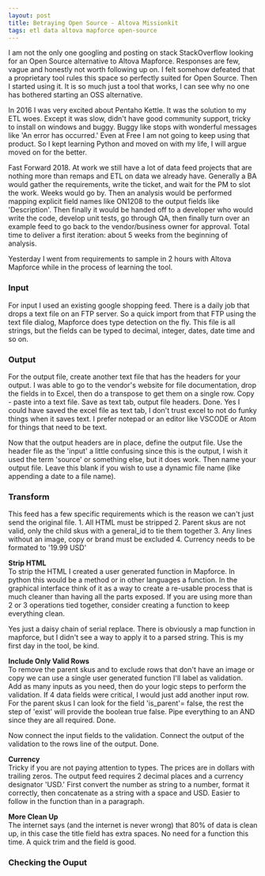 ```yaml
---
layout: post
title: Betraying Open Source - Altova Missionkit
tags: etl data altova mapforce open-source  
---
```


I am not the only one googling and posting on stack StackOverflow looking for an Open Source alternative to Altova Mapforce. Responses are few, vague and honestly not worth following up on. I felt somehow defeated that a proprietary tool rules this space so perfectly suited for Open Source. Then I started using it. It is so much just a tool that works, I can see why no one has bothered starting an OSS alternative. 

In 2016 I was very excited about Pentaho Kettle. It was the solution to my ETL woes. Except it was slow, didn't have good community support, tricky to install on windows and buggy. Buggy like stops with wonderful messages like 'An error has occurred.' Even at Free I am not going to keep using that product. So I kept learning Python and moved on with my life, I will argue moved on for the better. 

Fast Forward 2018. At work we still have a lot of data feed projects that are nothing more than remaps and ETL on data we already have. Generally a BA would gather the requirements, write the ticket, and wait for the PM to slot the work. Weeks would go by. Then an analysis would be performed mapping explicit field names like ON1208 to the output fields like 'Description'. Then finally it would be handed off to a developer who would write the code, develop unit tests, go through QA, then finally turn over an example feed to go back to the vendor/business owner for approval. Total time to deliver a first iteration: about 5 weeks from the beginning of analysis.

Yesterday I went from requirements to sample in 2 hours with Altova Mapforce while in the process of learning the tool. 

### Input

For input I used an existing google shopping feed. There is a daily job that drops a text file on an FTP server. So a quick import from that FTP using the text file dialog, Mapforce does type detection on the fly. This file is all strings, but the fields can be typed to decimal, integer, dates, date time and so on. 

### Output

For the output file, create another text file that has the headers for your output. I was able to go to the vendor's website for file documentation, drop the fields in to Excel, then do a transpose to get them on a single row. Copy - paste into a text file. Save as text tab, output file headers. Done. Yes I could have saved the excel file as text tab, I don't trust excel to not do funky things when it saves text. I prefer notepad or an editor like VSCODE or Atom for things that need to be text. 

Now that the output headers are in place, define the output file. Use the header file as the 'input' a little confusing since this is the output, I wish it used the term 'source' or something else, but it does work. Then name your output file. Leave this blank if you wish to use a dynamic file name (like appending a date to a file name).

### Transform

This feed has a few specific requirements which is the reason we can't just send the original file.
1\. All HTML must be stripped
2\. Parent skus are not valid, only the child skus with a general_id to tie them together
3\. Any lines without an image, copy or brand must be excluded
4\. Currency needs to be formated to '19.99 USD'

**Strip HTML**  
To strip the HTML I created a user generated function in Mapforce. In python this would be a method or in other languages a function. In the graphical interface think of it as a way to create a re-usable process that is much cleaner than having all the parts exposed. If you are using more than 2 or 3 operations tied together, consider creating a function to keep everything clean. 

Yes just a daisy chain of serial replace. There is obviously a map function in mapforce, but I didn't see a way to apply it to a parsed string. This is my first day in the tool, be kind. 

**Include Only Valid Rows**  
To remove the parent skus and to exclude rows that don't have an image or copy we can use a single user generated function I'll label as validation. Add as many inputs as you need, then do your logic steps to perform the validation. If 4 data fields were critical, I would just add another input row. For the parent skus I can look for the field 'is_parent'= false, the rest the step of 'exist' will provide the boolean true false. Pipe everything to an AND since they are all required. Done.

Now connect the input fields to the validation. Connect the output of the validation to the rows line of the output. Done. 

**Currency**  
Tricky if you are not paying attention to types. The prices are in dollars with trailing zeros. The output feed requires 2 decimal places and a currency designator 'USD.' First convert the number as string to a number, format it correctly, then concatenate as a string with a space and USD. Easier to follow in the function than in a paragraph. 

**More Clean Up**  
The internet says (and the internet is never wrong) that 80% of data is clean up, in this case the title field has extra spaces. No need for a function this time. A quick trim and the field is good. 

### Checking the Ouput
